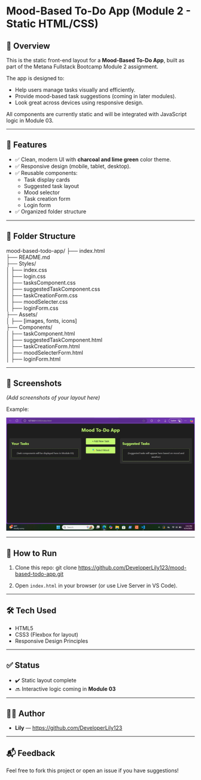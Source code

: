 # Mood-Based To-Do App (Module 2 - Static HTML/CSS)

## 🧠 Overview

This is the static front-end layout for a **Mood-Based To-Do App**, built as part of the Metana Fullstack Bootcamp Module 2 assignment.

The app is designed to:
- Help users manage tasks visually and efficiently.
- Provide mood-based task suggestions (coming in later modules).
- Look great across devices using responsive design.

All components are currently static and will be integrated with JavaScript logic in Module 03.

---

## 🎯 Features

- ✅ Clean, modern UI with **charcoal and lime green** color theme.
- ✅ Responsive design (mobile, tablet, desktop).
- ✅ Reusable components:
  - Task display cards
  - Suggested task layout
  - Mood selector
  - Task creation form
  - Login form
- ✅ Organized folder structure

---

## 📁 Folder Structure

mood-based-todo-app/
├── index.html  
├── README.md  
├── Styles/  
│   ├── index.css  
│   ├── login.css  
│   ├── tasksComponent.css  
│   ├── suggestedTaskComponent.css  
│   ├── taskCreationForm.css  
│   ├── moodSelecter.css  
│   ├── loginForm.css  
├── Assets/  
│   ├── [images, fonts, icons]  
├── Components/  
│   ├── taskComponent.html  
│   ├── suggestedTaskComponent.html  
│   ├── taskCreationForm.html  
│   ├── moodSelecterForm.html  
│   ├── loginForm.html  

---

## 📸 Screenshots

*(Add screenshots of your layout here)*

Example:

![Homepage Screenshot](Assets/homepage-screenshot.png)

---

## 🚀 How to Run

1. Clone this repo:
   git clone https://github.com/DeveloperLily123/mood-based-todo-app.git

2. Open `index.html` in your browser (or use Live Server in VS Code).


---

## 🛠️ Tech Used

- HTML5  
- CSS3 (Flexbox for layout)  
- Responsive Design Principles  

---

## ✅ Status

- ✔️ Static layout complete  
- 🔜 Interactive logic coming in **Module 03**

---

## 👨‍💻 Author

- **Lily** — https://github.com/DeveloperLily123


---

## 📬 Feedback

Feel free to fork this project or open an issue if you have suggestions!
